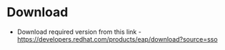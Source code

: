 # Download
* Download required version from this link - https://developers.redhat.com/products/eap/download?source=sso
